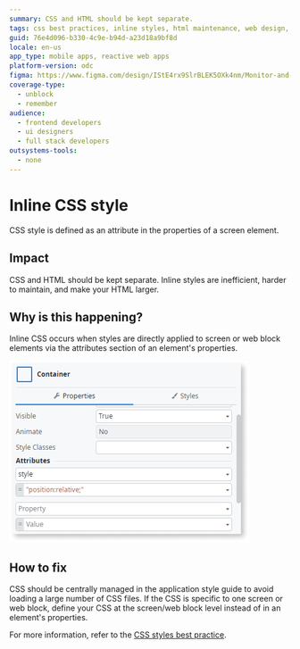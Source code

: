 ```yaml
---
summary: CSS and HTML should be kept separate.
tags: css best practices, inline styles, html maintenance, web design, application styling
guid: 76e4d096-b330-4c9e-b94d-a23d18a9bf8d
locale: en-us
app_type: mobile apps, reactive web apps
platform-version: odc
figma: https://www.figma.com/design/IStE4rx9SlrBLEK5OXk4nm/Monitor-and-troubleshoot-apps?node-id=3608-10&node-type=CANVAS&t=fthXEWMKgTfJEg1k-0
coverage-type:
  - unblock
  - remember
audience:
  - frontend developers
  - ui designers
  - full stack developers
outsystems-tools:
  - none
---
```

# Inline CSS style

CSS style is defined as an attribute in the properties of a screen element.

## Impact

CSS and HTML should be kept separate. Inline styles are inefficient, harder to maintain, and make your HTML larger.

## Why is this happening?

Inline CSS occurs when styles are directly applied to screen or web block elements via the attributes section of an element's properties.

![Screenshot of the Attributes showing inline CSS styles applied to a screen element.](images/attributes-inline-style-odcs.png "Attributes section of an element's Properties")

## How to fix

CSS should be centrally managed in the application style guide to avoid loading a large number of CSS files. If the CSS is specific to one screen or web block, define your CSS at the screen/web block level instead of in an element's properties.

For more information, refer to the [CSS styles best practice](../../../building-apps/ui/creating-screens/best-practices-screens.md#css).
